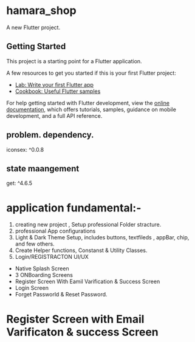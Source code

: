 # hamara_shop

A new Flutter project.

## Getting Started

This project is a starting point for a Flutter application.

A few resources to get you started if this is your first Flutter project:

- [Lab: Write your first Flutter app](https://docs.flutter.dev/get-started/codelab)
- [Cookbook: Useful Flutter samples](https://docs.flutter.dev/cookbook)

For help getting started with Flutter development, view the
[online documentation](https://docs.flutter.dev/), which offers tutorials,
samples, guidance on mobile development, and a full API reference.



## problem. dependency.
iconsex: ^0.0.8
## state maangement
get: ^4.6.5


# application fundamental:- 
1. creating new project , Setup professional Folder stracture.
1. professional App configurations
2. Light & Dark Theme Setup, includes buttons, textfileds , appBar, chip, and few others.
3. Create Helper functions, Constanst & Utility Classes.
4. Login/REGISTRACTON UI/UX
  - Native Splash Screen
  - 3 ONBoarding Screens
  - Register Screen With Eamil Varification & Success Screen
  - Login Screen
  - Forget Passworld & Reset Password.

# Register Screen with Email Varificaton & success Screen



  